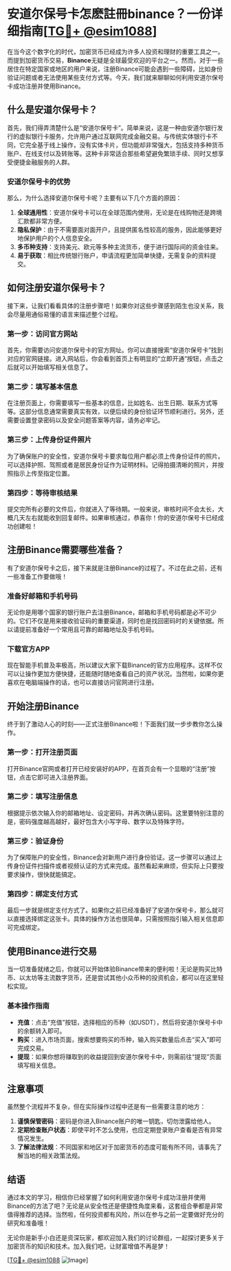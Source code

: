 # 安道尔保号卡怎麽註冊binance？一份详细指南[[TG💪+ @esim1088](https://t.me/s/esim1088)]

在当今这个数字化的时代，加密货币已经成为许多人投资和理财的重要工具之一。而提到加密货币交易，**Binance**无疑是全球最受欢迎的平台之一。然而，对于一些居住在特定国家或地区的用户来说，注册Binance可能会遇到一些障碍，比如身份验证问题或者无法使用某些支付方式等。今天，我们就来聊聊如何利用安道尔保号卡成功注册并使用Binance。

## 什么是安道尔保号卡？

首先，我们得弄清楚什么是“安道尔保号卡”。简单来说，这是一种由安道尔银行发行的虚拟银行卡服务，允许用户通过互联网完成金融交易。与传统实体银行卡不同，它完全基于线上操作，没有实体卡片，但功能却非常强大，包括支持多种货币账户、在线支付以及转账等。这种卡非常适合那些希望避免繁琐手续、同时又想享受便捷金融服务的人群。

### 安道尔保号卡的优势

那么，为什么选择安道尔保号卡呢？主要有以下几个方面的原因：

1. **全球通用性**：安道尔保号卡可以在全球范围内使用，无论是在线购物还是跨境汇款都非常方便。
2. **隐私保护**：由于不需要面对面开户，且提供匿名性较高的服务，因此能够更好地保护用户的个人信息安全。
3. **多币种支持**：支持美元、欧元等多种主流货币，便于进行国际间的资金往来。
4. **易于获取**：相比传统银行账户，申请流程更加简单快捷，无需复杂的资料提交。

## 如何注册安道尔保号卡？

接下来，让我们看看具体的注册步骤吧！如果你对这些步骤感到陌生也没关系，我会尽量用通俗易懂的语言来描述整个过程。

### 第一步：访问官方网站

首先，你需要访问安道尔保号卡的官方网址。你可以直接搜索“安道尔保号卡”找到对应的官网链接。进入网站后，你会看到首页上有明显的“立即开通”按钮，点击之后就可以开始填写相关信息了。

### 第二步：填写基本信息

在注册页面上，你需要填写一些基本的信息，比如姓名、出生日期、联系方式等等。这部分信息通常需要真实有效，以便后续的身份验证环节顺利进行。另外，还需要设置登录密码以及安全问题答案等内容，请务必牢记。

### 第三步：上传身份证件照片

为了确保账户的安全性，安道尔保号卡要求每位用户都必须上传身份证件的照片。可以选择护照、驾照或者是居民身份证作为证明材料。记得拍摄清晰的照片，并按照指示上传至指定位置。

### 第四步：等待审核结果

提交完所有必要的文件后，你就进入了等待期。一般来说，审核时间不会太长，大概几天左右就能收到回复邮件。如果审核通过，恭喜你！你的安道尔保号卡已经成功创建啦！

## 注册Binance需要哪些准备？

有了安道尔保号卡之后，接下来就是注册Binance的过程了。不过在此之前，还有一些准备工作要做哦！

### 准备好邮箱和手机号码

无论你是用哪个国家的银行账户去注册Binance，邮箱和手机号码都是必不可少的。它们不仅是用来接收验证码的重要渠道，同时也是找回密码时的关键依据。所以请提前准备好一个常用且可靠的邮箱地址及手机号码。

### 下载官方APP

现在智能手机普及率极高，所以建议大家下载Binance的官方应用程序。这样不仅可以让操作更加方便快捷，还能随时随地查看自己的资产状况。当然啦，如果你更喜欢在电脑端操作的话，也可以直接访问官网进行注册。

## 开始注册Binance

终于到了激动人心的时刻——正式注册Binance啦！下面我们就一步步教你怎么操作。

### 第一步：打开注册页面

打开Binance官网或者打开已经安装好的APP，在首页会有一个显眼的“注册”按钮，点击它即可进入注册界面。

### 第二步：填写注册信息

根据提示依次输入你的邮箱地址、设定密码，并再次确认密码。这里要特别注意的是，密码强度越高越好，最好包含大小写字母、数字以及特殊字符。

### 第三步：验证身份

为了保障账户的安全性，Binance会对新用户进行身份验证。这一步骤可以通过上传身份证件扫描件或者视频认证的方式来完成。虽然看起来麻烦，但实际上只要按要求操作，很快就能搞定。

### 第四步：绑定支付方式

最后一步就是绑定支付方式了。如果你之前已经准备好了安道尔保号卡，那么就可以直接选择绑定这张卡。具体的操作方法也很简单，只需按照指引输入相关信息即可完成绑定。

## 使用Binance进行交易

当一切准备就绪之后，你就可以开始体验Binance带来的便利啦！无论是购买比特币、以太坊等主流数字货币，还是尝试其他小众币种的投资机会，都可以在这里轻松实现。

### 基本操作指南

- **充值**：点击“充值”按钮，选择相应的币种（如USDT），然后将安道尔保号卡中的余额转入即可。
- **购买**：进入市场页面，搜索想要购买的币种，输入购买数量后点击“买入”即可完成交易。
- **提现**：如果你想将赚取到的收益提回到安道尔保号卡中，则需前往“提现”页面填写相关信息。

## 注意事项

虽然整个流程并不复杂，但在实际操作过程中还是有一些需要注意的地方：

1. **谨慎保管密码**：密码是你进入Binance账户的唯一钥匙，切勿泄露给他人。
2. **定期检查账户状态**：即使平时不怎么使用，也应定期登录账户查看是否有异常情况发生。
3. **了解法律法规**：不同国家和地区对于加密货币的态度可能有所不同，请事先了解当地的相关政策法规。

## 结语

通过本文的学习，相信你已经掌握了如何利用安道尔保号卡成功注册并使用Binance的方法了吧？无论是从安全性还是便捷性角度来看，这套组合拳都是非常值得推荐的选择。当然啦，任何投资都有风险，所以在参与之前一定要做好充分的研究和准备哦！

无论你是新手小白还是资深玩家，都欢迎加入我们的讨论群组，一起探讨更多关于加密货币的知识和技术。加入我们吧，让财富增值不再是梦！

[[TG💪+ @esim1088](https://t.me/s/esim1088) ![Image](https://i.postimg.cc/4NQfJmqS/Snipaste-2025-05-13-00-14-12.png)]
